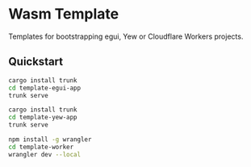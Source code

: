 # Wasm Template
Templates for bootstrapping egui, Yew or Cloudflare Workers projects.

## Quickstart

```sh
cargo install trunk
cd template-egui-app
trunk serve
```

```sh
cargo install trunk
cd template-yew-app
trunk serve
```

```sh
npm install -g wrangler
cd template-worker
wrangler dev --local
```
